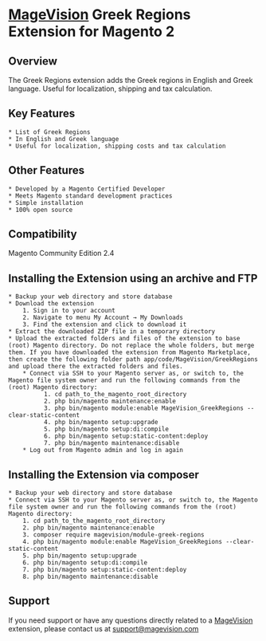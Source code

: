 # [MageVision](https://www.magevision.com/) Greek Regions Extension for Magento 2

## Overview
The Greek Regions extension adds the Greek regions in English and Greek language. Useful for localization, shipping and tax calculation.

## Key Features
	* List of Greek Regions
    * In English and Greek language
    * Useful for localization, shipping costs and tax calculation
	
## Other Features
	* Developed by a Magento Certified Developer
	* Meets Magento standard development practices
	* Simple installation
	* 100% open source

## Compatibility
Magento Community Edition 2.4

## Installing the Extension using an archive and FTP
	* Backup your web directory and store database
	* Download the extension
		1. Sign in to your account
		2. Navigate to menu My Account → My Downloads
		3. Find the extension and click to download it
	* Extract the downloaded ZIP file in a temporary directory
	* Upload the extracted folders and files of the extension to base (root) Magento directory. Do not replace the whole folders, but merge them. If you have downloaded the extension from Magento Marketplace, then create the following folder path app/code/MageVision/GreekRegions and upload there the extracted folders and files.
        * Connect via SSH to your Magento server as, or switch to, the Magento file system owner and run the following commands from the (root) Magento directory:
              1. cd path_to_the_magento_root_directory 
              2. php bin/magento maintenance:enable
              3. php bin/magento module:enable MageVision_GreekRegions --clear-static-content
              4. php bin/magento setup:upgrade
              5. php bin/magento setup:di:compile
              6. php bin/magento setup:static-content:deploy
              7. php bin/magento maintenance:disable
        * Log out from Magento admin and log in again

## Installing the Extension via composer
	* Backup your web directory and store database
    * Connect via SSH to your Magento server as, or switch to, the Magento file system owner and run the following commands from the (root) Magento directory:
        1. cd path_to_the_magento_root_directory 
        2. php bin/magento maintenance:enable
        3. composer require magevision/module-greek-regions
        4. php bin/magento module:enable MageVision_GreekRegions --clear-static-content
        5. php bin/magento setup:upgrade
        6. php bin/magento setup:di:compile
        7. php bin/magento setup:static-content:deploy
        8. php bin/magento maintenance:disable

## Support
If you need support or have any questions directly related to a [MageVision](https://www.magevision.com/) extension, please contact us at [support@magevision.com](mailto:support@magevision.com)
